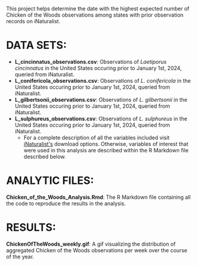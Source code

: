 This project helps determine the date with the highest expected number of Chicken of the Woods observations among states with prior observation records on iNaturalist.

# DATA SETS:
* **L_cincinnatus_observations.csv**: Observations of *Laetiporus cincinnatus* in the United States occuring prior to January 1st, 2024, queried from iNaturalist.
* **L_conifericola_observations.csv**: Observations of *L. conifericola* in the United States occuring prior to January 1st, 2024, queried from iNaturalist.
* **L_gilbertsonii_observations.csv**: Observations of *L. gilbertsonii* in the United States occuring prior to January 1st, 2024, queried from iNaturalist.
* **L_sulphureus_observations.csv**: Observations of *L. sulphureus* in the United States occuring prior to January 1st, 2024, queried from iNaturalist.
  * For a complete description of all the variables included visit [iNaturalist's](https://www.inaturalist.org/home) download options. Otherwise, variables of interest that were used in this analysis are described within the R Markdown file described below.

# ANALYTIC FILES:
**Chicken_of_the_Woods_Analysis.Rmd**: The R Markdown file containing all the code to reproduce the results in the analysis.

# RESULTS:
**ChickenOfTheWoods_weekly.gif**: A gif visualizing the distribution of aggregated Chicken of the Woods observations per week over the course of the year.
